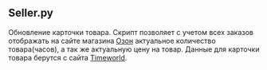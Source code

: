 ## Seller.py
Обновление карточки товара. Скрипт позволяет с учетом всех заказов отображать на сайте магазина [Озон](https://www.ozon.ru/) актуальное количество товара(часов), а так же актуальную цену на товар. Данные для карточки товара берутся с сайта [Timeworld](https://timeworld.ru/).
